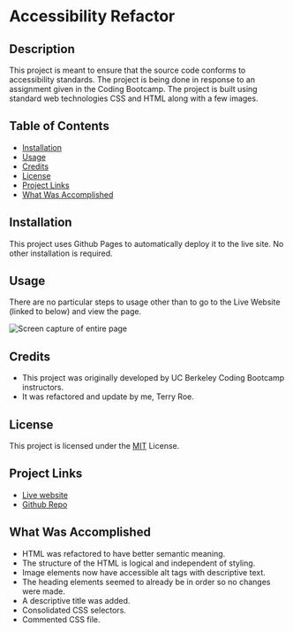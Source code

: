 # Accessibility Refactor

## Description

This project is meant to ensure that the source code conforms to accessibility standards.
The project is being done in response to an assignment given in the Coding Bootcamp.
The project is built using standard web technologies CSS and HTML along with a few images.

## Table of Contents

* [Installation](#installation)
* [Usage](#usage)
* [Credits](#credits)
* [License](#license)
* [Project Links](#project-links)
* [What Was Accomplished](#what-was-accomplished)

## Installation

This project uses Github Pages to automatically deploy it to the live site. No other installation is required.

## Usage

There are no particular steps to usage other than to go to the Live Website (linked to below) and view the page.

![Screen capture of entire page](/assets/images/screencapture.png)

## Credits

* This project was originally developed by UC Berkeley Coding Bootcamp instructors.
* It was refactored and update by me, Terry Roe.

## License

This project is licensed under the [MIT](/LICENSE.txt) License.

## Project Links

* [Live website](https://terryroe.github.io/accessibility/)
* [Github Repo](https://github.com/terryroe/accessibility)

## What Was Accomplished

* HTML was refactored to have better semantic meaning.
* The structure of the HTML is logical and independent of styling.
* Image elements now have accessible alt tags with descriptive text.
* The heading elements seemed to already be in order so no changes were made.
* A descriptive title was added.
* Consolidated CSS selectors.
* Commented CSS file.